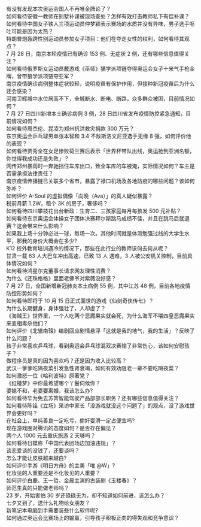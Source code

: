 有没有发现本次奥运会国人不再唯金牌论了？  
如何看待安徽一教师在别墅补课被现场查处？怎样有效打击教师私下有偿补课？  
如何看待中国女子铁人三项运动员仲梦颖表示赛场的水质并没有异味，男子选手呕吐可能是因为太热？  
特朗普炮轰跨性别运动员参加女子项目：他们在夺走女性的权利，如何看待其观点？  
7 月 28 日，南京本轮疫情已有确诊 153 例、无症状 2 例，还有哪些信息值得关注？  
如何看待俄罗斯女运动员戴游戏《巫师》猫学派项链夺得奥运会女子十米气手枪金牌，曾带狼学派项链夺亚军？  
南京疫情确诊病例整体症状较轻，说明疫苗有保护作用，但接种新冠疫苗后为什么还会感染？  
河南卫辉城中水位居高不下，全城断水、断电、断路，众多群众被困，目前情况如何？  
7 月 27 日四川新增本土确诊病例 3 例，28 日四川省发布疫情防控紧急通知，目前情况如何？  
如何看待周杰伦、昆凌为郑州抗洪救灾捐款 300 万元？  
东京奥运会乒乓球男单张本智和 3:4 不敌斯洛文尼亚选手无缘 8 强，如何评价他的表现？  
如何看待贾秀全在女足惨败荷兰赛后表示「世界杯带队出线，奥运抢到亚洲名额，你觉得我成功还是失败」？  
网传郑州暴雨时一奔驰挡住车库出口，致全车库的车被淹，实际情况如何？车主是否需承担法律责任？  
南京疫情传播链已关联多个省市，暴露了禄口机场及各地防疫的哪些问题？该如何弥补？  
如何评价 A-Soul 的虚拟偶像「向晚（Ava）」的真人疑似暴露？  
税前月薪 1.2W，租个 3K 的房子，奢侈吗？  
如何看待四川攀枝花出台新政：生育二、三孩家庭每月每孩发 500 元补贴？  
如何看待东京奥运会体操女子团体决赛拜尔斯跳马成绩不佳，并且在跳马后就退赛？这会带来什么影响？  
如果我上场十分钟必进一球，每场一次。其他时间就是体测勉强过线的大学生水平，那我的身价大概会在多少?  
K12 校外教育培训遇冷的情况下，那些在此行业的教师该何去何从呢？  
甘肃一载 63 人大巴车冲出高速，已致 13 人 遇难，3 人被公安机关控制，目前具体情况如何？  
如何看待鸿星尔克董事长请求网友理性消费？  
为什么《还珠格格》里面老佛爷对紫薇没好感？  
7 月 27 日，全国新增新冠肺炎本土病例 55 例，其中江苏 48 例，目前各地疫情防控形势如何？  
如何看待即将于 10 月 15 日正式面世的游戏《仙剑奇侠传七》？  
为什么长期健身，身体强壮了，人却虚了？  
《海贼王》世界里，一个人吃两个恶魔果实就会死，为什么海军不喂四皇恶魔果实来变相毒杀他们？  
如何评价《北辙南辕》编剧回应剧情悬浮「这就是我的地气，我的生活」？反映了什么问题？  
孩子非常喜欢乒乓球，看到奥运会乒乓球混双决赛输了非常伤心，该如何安慰孩子？  
做程序员是真的因为喜欢吗？还是因为收入比较高？  
武汉一爹爹吃隔夜菜引发急性肾衰竭，如何有效劝阻老一辈不要吃隔夜菜？  
如何激怒一位《哈利波特》原著党？  
《红楼梦》中你最希望哪个丫鬟伺候你？  
婆媳不和，老婆要离婚，我该怎么办?  
如何看待华为免去苏箐智能驾驶产品部部长职务？还有哪些信息值得关注？  
如何看待陈铭《立场》采访中家长「没游戏就没这个问题了」的观点，没了游戏世界会更好吗？  
在社会上，单纯善良一定吃亏，偷奸耍滑一定占便宜吗?  
现在游戏圈对腾讯的态度如何？是否存在偏见？  
两个人 1000 元去重庆旅游 2 天够吗？  
如何看待日媒称「中国代表团场边加油违规」？  
谈恋爱谈的没钱了，还要谈吗？  
怎么才能让皮肤越来越白?  
如何评价手游《明日方舟》的主美「唯 @W」?  
化妆见的人重要还是不化妆见的人重要？  
如何评价白鹿、王一哲、金晨主演的古装剧《玉楼春》？  
师范生真的只能做老师吗？  
23 岁，开始害怕 30 岁还碌碌无为，却不知道如何前进，该怎么办？  
七夕又到了，送什么礼物给女朋友？  
新笔记本电脑到手需要装些什么软件呢?  
如何通过奥运会比赛场上的输赢，引导孩子积极正向的得失观和竞争意识？  
